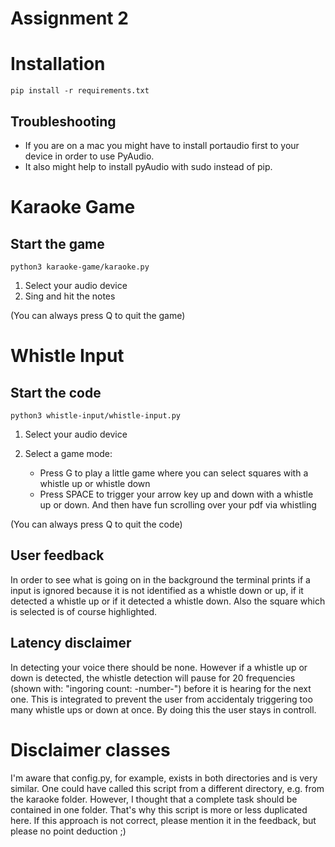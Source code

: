 # Assignment 2

# Installation
```
pip install -r requirements.txt
```

## Troubleshooting
- If you are on a mac you might have to install portaudio first to your device in order to use PyAudio.
- It also might help to install pyAudio with sudo instead of pip.

# Karaoke Game

## Start the game
```
python3 karaoke-game/karaoke.py
```

1. Select your audio device
2. Sing and hit the notes

(You can always press Q to quit the game)

# Whistle Input

## Start the code
```
python3 whistle-input/whistle-input.py
```
1. Select your audio device
2. Select a game mode:

    - Press G to play a little game where you can select squares with a whistle up or whistle down
    - Press SPACE to trigger your arrow key up and down with a whistle up or down. And then have fun scrolling over your pdf via whistling 

(You can always press Q to quit the code)

## User feedback

In order to see what is going on in the background the terminal prints if a input is ignored because it is not identified as a whistle down or up, if it detected a whistle up or if it detected a whistle down. Also the square which is selected is of course highlighted.

## Latency disclaimer

In detecting your voice there should be none. However if a whistle up or down is detected, the whistle detection will pause for 20 frequencies (shown with: "ingoring count: -number-") before it is hearing for the next one. This is integrated to prevent the user from accidentaly triggering too many whistle ups or down at once. By doing this the user stays in controll.


# Disclaimer classes

I'm aware that config.py, for example, exists in both directories and is very similar. One could have called this script from a different directory, e.g. from the karaoke folder. However, I thought that a complete task should be contained in one folder. That's why this script is more or less duplicated here. If this approach is not correct, please mention it in the feedback, but please no point deduction ;)
